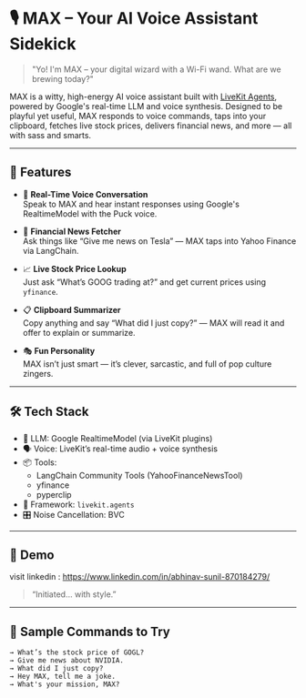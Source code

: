 # 🎙️ MAX – Your AI Voice Assistant Sidekick

> "Yo! I'm MAX – your digital wizard with a Wi-Fi wand. What are we brewing today?"

MAX is a witty, high-energy AI voice assistant built with [LiveKit Agents](https://docs.livekit.io/agents/), powered by Google's real-time LLM and voice synthesis. Designed to be playful yet useful, MAX responds to voice commands, taps into your clipboard, fetches live stock prices, delivers financial news, and more — all with sass and smarts.

---

## 🚀 Features

- 🎤 **Real-Time Voice Conversation**  
  Speak to MAX and hear instant responses using Google's RealtimeModel with the Puck voice.

- 📰 **Financial News Fetcher**  
  Ask things like “Give me news on Tesla” — MAX taps into Yahoo Finance via LangChain.

- 📈 **Live Stock Price Lookup**  
  Just ask “What’s GOOG trading at?” and get current prices using `yfinance`.

- 📋 **Clipboard Summarizer**  
  Copy anything and say “What did I just copy?” — MAX will read it and offer to explain or summarize.

- 🎭 **Fun Personality**  
  MAX isn’t just smart — it’s clever, sarcastic, and full of pop culture zingers.

---

## 🛠️ Tech Stack

- 🧠 LLM: Google RealtimeModel (via LiveKit plugins)
- 🗣️ Voice: LiveKit’s real-time audio + voice synthesis
- 📦 Tools:
  - LangChain Community Tools (YahooFinanceNewsTool)
  - yfinance
  - pyperclip
- 🔌 Framework: `livekit.agents`
- 🎛️ Noise Cancellation: BVC

---

## 📸 Demo

visit linkedin : https://www.linkedin.com/in/abhinav-sunil-870184279/

> “Initiated… with style.”

---

## 🧪 Sample Commands to Try

```plaintext
→ What’s the stock price of GOGL?
→ Give me news about NVIDIA.
→ What did I just copy?
→ Hey MAX, tell me a joke.
→ What's your mission, MAX?
